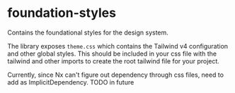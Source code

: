 # foundation-styles

Contains the foundational styles for the design system.

The library exposes `theme.css` which contains the Tailwind v4 configuration and other global styles. This should be included in your css file with the tailwind and other imports to create the root tailwind file for your project.

Currently, since Nx can't figure out dependency through css files, need to add as ImplicitDependency. TODO in future
